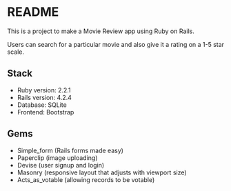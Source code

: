 # README

This is a project to make a Movie Review app using Ruby on Rails.

Users can search for a particular movie and also give it a rating on a 1-5 star scale.

## Stack
  - Ruby version: 2.2.1
  - Rails version: 4.2.4
  - Database: SQLite
  - Frontend: Bootstrap

## Gems
  - Simple_form (Rails forms made easy)
  - Paperclip (image uploading)
  - Devise (user signup and login)
  - Masonry (responsive layout that adjusts with viewport size)
  - Acts_as_votable (allowing records to be votable)
